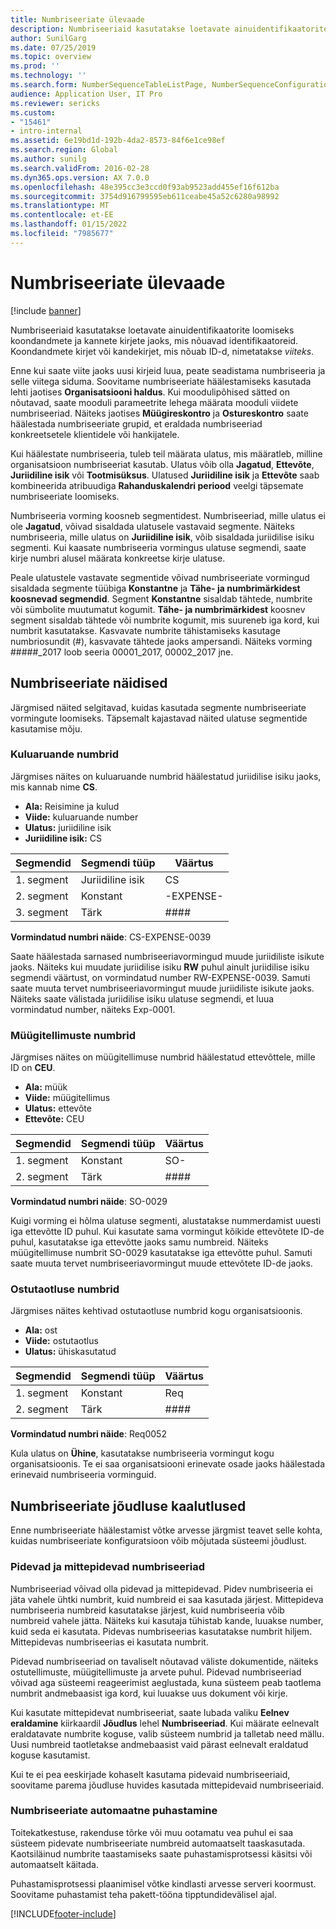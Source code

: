 ```yaml
---
title: Numbriseeriate ülevaade
description: Numbriseeriaid kasutatakse loetavate ainuidentifikaatorite loomiseks koondandmete ja kannete kirjete jaoks, mis nõuavad identifikaatoreid.
author: SunilGarg
ms.date: 07/25/2019
ms.topic: overview
ms.prod: ''
ms.technology: ''
ms.search.form: NumberSequenceTableListPage, NumberSequenceConfiguration
audience: Application User, IT Pro
ms.reviewer: sericks
ms.custom:
- "15461"
- intro-internal
ms.assetid: 6e19bd1d-192b-4da2-8573-84f6e1ce98ef
ms.search.region: Global
ms.author: sunilg
ms.search.validFrom: 2016-02-28
ms.dyn365.ops.version: AX 7.0.0
ms.openlocfilehash: 48e395cc3e3ccd0f93ab9523add455ef16f612ba
ms.sourcegitcommit: 3754d916799595eb611ceabe45a52c6280a98992
ms.translationtype: MT
ms.contentlocale: et-EE
ms.lasthandoff: 01/15/2022
ms.locfileid: "7985677"
---
```

# <a name="number-sequences-overview"></a>Numbriseeriate ülevaade

[!include [banner](../includes/banner.md)]

Numbriseeriaid kasutatakse loetavate ainuidentifikaatorite loomiseks koondandmete ja kannete kirjete jaoks, mis nõuavad identifikaatoreid. Koondandmete kirjet või kandekirjet, mis nõuab ID-d, nimetatakse *viiteks*.

Enne kui saate viite jaoks uusi kirjeid luua, peate seadistama numbriseeria ja selle viitega siduma. Soovitame numbriseeriate häälestamiseks kasutada lehti jaotises **Organisatsiooni haldus**. Kui moodulipõhised sätted on nõutavad, saate mooduli parameetrite lehega määrata mooduli viidete numbriseeriad. Näiteks jaotises **Müügireskontro** ja **Ostureskontro** saate häälestada numbriseeriate grupid, et eraldada numbriseeriad konkreetsetele klientidele või hankijatele.

Kui häälestate numbriseeria, tuleb teil määrata ulatus, mis määratleb, milline organisatsioon numbriseeriat kasutab. Ulatus võib olla **Jagatud**, **Ettevõte**, **Juriidiline isik** või **Tootmisüksus**. Ulatused **Juriidiline isik** ja **Ettevõte** saab kombineerida atribuudiga **Rahanduskalendri periood** veelgi täpsemate numbriseeriate loomiseks.

Numbriseeria vorming koosneb segmentidest. Numbriseeriad, mille ulatus ei ole **Jagatud**, võivad sisaldada ulatusele vastavaid segmente. Näiteks numbriseeria, mille ulatus on **Juriidiline isik**, võib sisaldada juriidilise isiku segmenti. Kui kaasate numbriseeria vormingus ulatuse segmendi, saate kirje numbri alusel määrata konkreetse kirje ulatuse.

Peale ulatustele vastavate segmentide võivad numbriseeriate vormingud sisaldada segmente tüübiga **Konstantne** ja **Tähe- ja numbrimärkidest koosnevad segmendid**. Segment **Konstantne** sisaldab tähtede, numbrite või sümbolite muutumatut kogumit. **Tähe- ja numbrimärkidest** koosnev segment sisaldab tähtede või numbrite kogumit, mis suureneb iga kord, kui numbrit kasutatakse. Kasvavate numbrite tähistamiseks kasutage numbriosundit (\#), kasvavate tähtede jaoks ampersandi. Näiteks vorming \#\#\#\#\#\_2017 loob seeria 00001\_2017, 00002\_2017 jne.

## <a name="number-sequence-examples"></a>Numbriseeriate näidised

Järgmised näited selgitavad, kuidas kasutada segmente numbriseeriate vormingute loomiseks. Täpsemalt kajastavad näited ulatuse segmentide kasutamise mõju.

### <a name="expense-report-numbers"></a>Kuluaruande numbrid

Järgmises näites on kuluaruande numbrid häälestatud juriidilise isiku jaoks, mis kannab nime **CS**.

- **Ala:** Reisimine ja kulud
- **Viide:** kuluaruande number
- **Ulatus:** juriidiline isik
- **Juriidiline isik:** CS

| Segmendid  | Segmendi tüüp | Väärtus     |
|-----------|--------------|-----------|
| 1. segment | Juriidiline isik | CS        |
| 2. segment | Konstant     | -EXPENSE- |
| 3. segment | Tärk | \#\#\#\#  |

**Vormindatud numbri näide**: CS-EXPENSE-0039

Saate häälestada sarnased numbriseeriavormingud muude juriidiliste isikute jaoks. Näiteks kui muudate juriidilise isiku **RW** puhul ainult juriidilise isiku segmendi väärtust, on vormindatud number RW-EXPENSE-0039. Samuti saate muuta tervet numbriseeriavormingut muude juriidiliste isikute jaoks. Näiteks saate välistada juriidilise isiku ulatuse segmendi, et luua vormindatud number, näiteks Exp-0001.

### <a name="sales-order-numbers"></a>Müügitellimuste numbrid

Järgmises näites on müügitellimuse numbrid häälestatud ettevõttele, mille ID on **CEU**.

- **Ala:** müük
- **Viide:** müügitellimus
- **Ulatus:** ettevõte
- **Ettevõte:** CEU

| Segmendid  | Segmendi tüüp | Väärtus    |
|-----------|--------------|----------|
| 1. segment | Konstant     | SO-      |
| 2. segment | Tärk | \#\#\#\# |

**Vormindatud numbri näide**: SO-0029

Kuigi vorming ei hõlma ulatuse segmenti, alustatakse nummerdamist uuesti iga ettevõtte ID puhul. Kui kasutate sama vormingut kõikide ettevõtete ID-de puhul, kasutatakse iga ettevõtte jaoks samu numbreid. Näiteks müügitellimuse numbrit SO-0029 kasutatakse iga ettevõtte puhul. Samuti saate muuta tervet numbriseeriavormingut muude ettevõtete ID-de jaoks.

### <a name="purchase-requisition-numbers"></a>Ostutaotluse numbrid

Järgmises näites kehtivad ostutaotluse numbrid kogu organisatsioonis.

- **Ala:** ost
- **Viide:** ostutaotlus
- **Ulatus:** ühiskasutatud

| Segmendid  | Segmendi tüüp | Väärtus    |
|-----------|--------------|----------|
| 1. segment | Konstant     | Req      |
| 2. segment | Tärk | \#\#\#\# |

**Vormindatud numbri näide**: Req0052

Kula ulatus on **Ühine**, kasutatakse numbriseeria vormingut kogu organisatsioonis. Te ei saa organisatsiooni erinevate osade jaoks häälestada erinevaid numbriseeria vorminguid.

## <a name="performance-considerations-for-number-sequences"></a>Numbriseeriate jõudluse kaalutlused

Enne numbriseeriate häälestamist võtke arvesse järgmist teavet selle kohta, kuidas numbriseeriate konfiguratsioon võib mõjutada süsteemi jõudlust.

### <a name="continuous-and-non-continuous-number-sequences"></a>Pidevad ja mittepidevad numbriseeriad

Numbriseeriad võivad olla pidevad ja mittepidevad. Pidev numbriseeria ei jäta vahele ühtki numbrit, kuid numbreid ei saa kasutada järjest. Mittepideva numbriseeria numbreid kasutatakse järjest, kuid numbriseeria võib numbreid vahele jätta. Näiteks kui kasutaja tühistab kande, luuakse number, kuid seda ei kasutata. Pidevas numbriseerias kasutatakse numbrit hiljem. Mittepidevas numbriseerias ei kasutata numbrit.

Pidevad numbriseeriad on tavaliselt nõutavad väliste dokumentide, näiteks ostutellimuste, müügitellimuste ja arvete puhul. Pidevad numbriseeriad võivad aga süsteemi reageerimist aeglustada, kuna süsteem peab taotlema numbrit andmebaasist iga kord, kui luuakse uus dokument või kirje.

Kui kasutate mittepidevat numbriseeriat, saate lubada valiku **Eelnev eraldamine** kiirkaardil **Jõudlus** lehel **Numbriseeriad**. Kui määrate eelnevalt eraldatavate numbrite koguse, valib süsteem numbrid ja talletab need mällu. Uusi numbreid taotletakse andmebaasist vaid pärast eelnevalt eraldatud koguse kasutamist.

Kui te ei pea eeskirjade kohaselt kasutama pidevaid numbriseeriaid, soovitame parema jõudluse huvides kasutada mittepidevaid numbriseeriaid.

### <a name="automatic-cleanup-of-number-sequences"></a>Numbriseeriate automaatne puhastamine

Toitekatkestuse, rakenduse tõrke või muu ootamatu vea puhul ei saa süsteem pidevate numbriseeriate numbreid automaatselt taaskasutada. Kaotsiläinud numbrite taastamiseks saate puhastamisprotsessi käsitsi või automaatselt käitada.

Puhastamisprotsessi plaanimisel võtke kindlasti arvesse serveri koormust. Soovitame puhastamist teha pakett-tööna tipptundidevälisel ajal.


[!INCLUDE[footer-include](../../../includes/footer-banner.md)]
